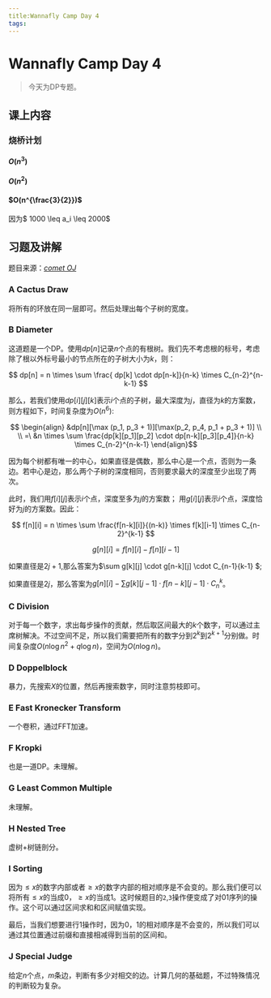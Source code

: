 ```yaml
---
title:Wannafly Camp Day 4
tags:
---
```


# Wannafly Camp Day 4

> 今天为DP专题。

<!--more-->

## 课上内容

### 烧桥计划

#### $O(n^3)$



#### $O(n^2)$

#### $O(n^{\frac{3}{2}})$

因为$ 1000 \leq a_i \leq 2000$


## 习题及讲解

题目来源：[_comet OJ_](https://www.zhixincode.com/contest/20/problems)

### A Cactus Draw

将所有的环放在同一层即可。然后处理出每个子树的宽度。

### B Diameter

这道题是一个DP。使用$dp[n]$记录$n$个点的有根树。我们先不考虑根的标号，考虑除了根以外标号最小的节点所在的子树大小为$k$，则：

$$ dp[n] = n \times \sum \frac{ dp[k] \cdot dp[n-k]}{n-k} \times C_{n-2}^{n-k-1} $$

那么，若我们使用$dp[i][j][k]$表示$i$个点的子树，最大深度为$j$，直径为$k$的方案数，则方程如下，时间复杂度为$O(n^6)$:

$$ 
\begin{align}
&dp[n][\max (p_1, p_3 + 1)][\max(p_2, p_4, p_1 + p_3 + 1)] \\ \\ =\ &n \times \sum \frac{dp[k][p_1][p_2] \cdot dp[n-k][p_3][p_4]}{n-k} \times C_{n-2}^{n-k-1} 
\end{align}$$

因为每个树都有唯一的中心，如果直径是偶数，那么中心是一个点，否则为一条边。若中心是边，那么两个子树的深度相同，否则要求最大的深度至少出现了两次。

此时，我们用$f[i][j]$表示$i$个点，深度至多为$j$的方案数；
用$g[i][j]$表示$i$个点，深度恰好为$j$的方案数。因此：

$$ f[n][i] = n \times \sum \frac{f[n-k][i]}{(n-k)} \times f[k][i-1] \times C_{n-2}^{k-1} $$

$$ g[n][i] = f[n][i] - f[n][i-1] $$

如果直径是$2j+1$,那么答案为$\sum g[k][j] \cdot g[n-k][j] \cdot C_{n-1}{k-1} $;

如果直径是$2j$，那么答案为$g[n][i] - \sum g[k][j-1] \cdot f[n-k][j-1] \cdot C_n^k$。

### C Division

对于每一个数字，求出每步操作的贡献，然后取区间最大的$k$个数字，可以通过主席树解决。不过空间不足，所以我们需要把所有的数字分到$2^k$到$2^{k+1}$分别做。时间复杂度$O(n \log n^2 + q \log n)$，空间为$O(n \log n)$。

### D Doppelblock

暴力，先搜索$X$的位置，然后再搜索数字，同时注意剪枝即可。

### E Fast Kronecker Transform

一个卷积，通过FFT加速。

### F Kropki

也是一道DP。未理解。

### G Least Common Multiple

未理解。

### H Nested Tree

虚树+树链剖分。

### I Sorting

因为$\leq x$的数字内部或者$\geq x$的数字内部的相对顺序是不会变的。那么我们便可以将所有$\leq x$的当成$0$，$\geq x$的当成$1$。这时候题目的`2`,`3`操作便变成了对$01$序列的操作。这个可以通过区间求和和区间赋值实现。

最后，当我们想要进行$1$操作时，因为$0$，$1$的相对顺序是不会变的，所以我们可以通过其位置通过前缀和直接相减得到当前的区间和。

### J Special Judge

给定$n$个点，$m$条边，判断有多少对相交的边。计算几何的基础题，不过特殊情况的判断较为复杂。
